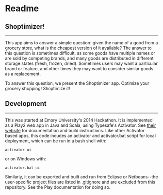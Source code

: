 # Readme

## Shoptimizer!
----
This app aims to answer a simple question: given the name of a good from a grocery store, what is the cheapest version of it available? The answer to this question is sometimes difficult, as some goods have multiple names or are sold by competing brands, and many goods are distributed in different storage states (fresh, frozen, dried). Sometimes users may want a particular brand or feature, and other times they may want to consider similar goods as a replacement.

To answer this question, we present the Shoptimizer app. Optimize your grocery shopping! Shoptimize it!

## Development
----
This was started at Emory University's 2014 Hackathon. It is implemented as a Play2 web app in Java and Scala, using Typesafe's Activator. See [their website](http://www.playframework.com/) for documentation and build instructions. Like other Activator based apps, this code incudes an activator and activator.bat script for local deployment, which can be run in a bash shell with:
```
activator ui
```
or on Windows with:
```
activator.bat ui
```
Similarly, it can be exported and built and run from Eclipse or Netbeans--the user-specific project files are listed in .gitignore and are excluded from this repository. See the Play documentation for doing so.

